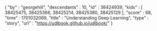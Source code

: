 {
  "by" : "georgehill",
  "descendants" : 10,
  "id" : 38424939,
  "kids" : [ 38425475, 38425366, 38425214, 38425380, 38425129 ],
  "score" : 68,
  "time" : 1701032069,
  "title" : "Understanding Deep Learning",
  "type" : "story",
  "url" : "https://udlbook.github.io/udlbook/"
}
